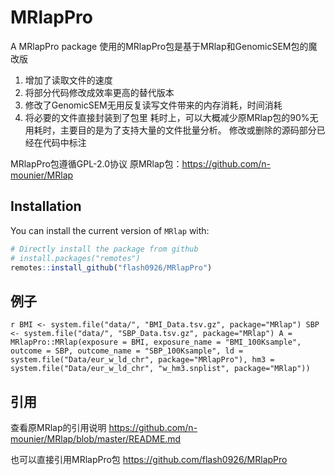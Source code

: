 # MRlapPro
 A MRlapPro package
 使用的MRlapPro包是基于MRlap和GenomicSEM包的魔改版
1. 增加了读取文件的速度
2. 将部分代码修改成效率更高的替代版本
3. 修改了GenomicSEM无用反复读写文件带来的内存消耗，时间消耗
4. 将必要的文件直接封装到了包里
    耗时上，可以大概减少原MRlap包的90%无用耗时，主要目的是为了支持大量的文件批量分析。
修改或删除的源码部分已经在代码中标注

MRlapPro包遵循GPL-2.0协议
原MRlap包：https://github.com/n-mounier/MRlap

## Installation

You can install the current version of `MRlap` with:

``` r
# Directly install the package from github
# install.packages("remotes")
remotes::install_github("flash0926/MRlapPro")
```

## 例子
`` r
BMI <- system.file("data/", "BMI_Data.tsv.gz", package="MRlap")
SBP <- system.file("data/", "SBP_Data.tsv.gz", package="MRlap")
A = MRlapPro::MRlap(exposure = BMI,
          exposure_name = "BMI_100Ksample",
          outcome = SBP,
          outcome_name = "SBP_100Ksample",
          ld = system.file("Data/eur_w_ld_chr", package="MRlapPro"),
          hm3 = system.file("Data/eur_w_ld_chr", "w_hm3.snplist", package="MRlap"))
``


## 引用

查看原MRlap的引用说明
https://github.com/n-mounier/MRlap/blob/master/README.md
 
也可以直接引用MRlapPro包
https://github.com/flash0926/MRlapPro
